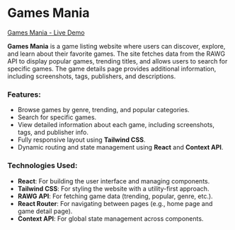 # Games Mania

[Games Mania - Live Demo](https://games-mania-ui.netlify.app)

**Games Mania** is a game listing website where users can discover, explore, and learn about their favorite games. The site fetches data from the RAWG API to display popular games, trending titles, and allows users to search for specific games. The game details page provides additional information, including screenshots, tags, publishers, and descriptions.

### Features:
- Browse games by genre, trending, and popular categories.
- Search for specific games.
- View detailed information about each game, including screenshots, tags, and publisher info.
- Fully responsive layout using **Tailwind CSS**.
- Dynamic routing and state management using **React** and **Context API**.

### Technologies Used:
- **React**: For building the user interface and managing components.
- **Tailwind CSS**: For styling the website with a utility-first approach.
- **RAWG API**: For fetching game data (trending, popular, genre, etc.).
- **React Router**: For navigating between pages (e.g., home page and game detail page).
- **Context API**: For global state management across components.